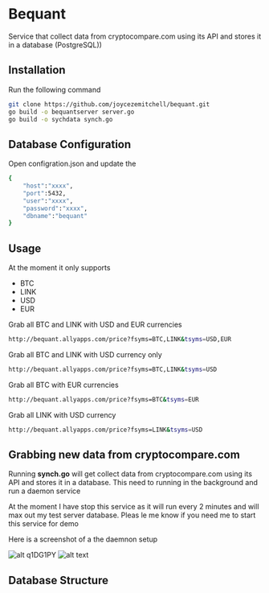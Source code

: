 # Bequant
Service that collect data from cryptocompare.com using its API and stores it in a database (PostgreSQL))

## Installation

Run the following command
```bash
git clone https://github.com/joycezemitchell/bequant.git 
go build -o bequantserver server.go
go build -o sychdata synch.go
```

## Database Configuration
Open configration.json and update the

```bash
{
    "host":"xxxx",
    "port":5432,
    "user":"xxxx",
    "password":"xxxx",
    "dbname":"bequant"
}
```


## Usage
At the moment it only supports 
- BTC
- LINK
- USD
- EUR

Grab all BTC and LINK with USD and EUR currencies
```sh
http://bequant.allyapps.com/price?fsyms=BTC,LINK&tsyms=USD,EUR
```
Grab all BTC and LINK with USD currency only
```sh
http://bequant.allyapps.com/price?fsyms=BTC,LINK&tsyms=USD
```
Grab all BTC with EUR currencies
```sh
http://bequant.allyapps.com/price?fsyms=BTC&tsyms=EUR
```

Grab all LINK with USD currency 
```sh
http://bequant.allyapps.com/price?fsyms=LINK&tsyms=USD
```

## Grabbing new data from cryptocompare.com
Running **synch.go** will get collect data from cryptocompare.com using its API and stores it
in a database. This need to running in the background and run a daemon service 

At the moment I have stop this service as it will run every 2 minutes and will max out my test server database.
Pleas le me know if you need me to start this service for demo

Here is a screenshot of a the daemnon setup

![alt q1DG1PY](https://ibb.co/q1DG1PY)
![alt text](https://github.com/[username]/[reponame]/blob/[branch]/image.jpg?raw=true)

## Database Structure






